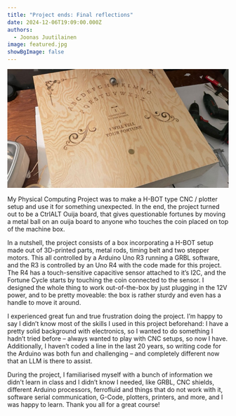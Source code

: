```yaml
---
title: "Project ends: Final reflections"
date: 2024-12-06T19:09:00.000Z
authors:
  - Joonas Juutilainen
image: featured.jpg
showBgImage: false
---
```

![](featured-copy.jpg)

My Physical Computing Project was to make a H-BOT type CNC / plotter setup and use it for something unexpected. In the end, the project turned out to be a CtrlALT Ouija board, that gives questionable fortunes by moving a metal ball on an ouija board to anyone who touches the coin placed on top of the machine box.

In a nutshell, the project consists of a box incorporating a H-BOT setup made out of 3D-printed parts, metal rods, timing belt and two stepper motors. This all controlled by a Arduino Uno R3 running a GRBL software, and the R3 is controlled by an Uno R4 with the code made for this project. The R4 has a touch-sensitive capacitive sensor attached to it’s I2C, and the Fortune Cycle starts by touching the coin connected to the sensor. I designed the whole thing to work out-of-the-box by just plugging in the 12V power, and to be pretty moveable: the box is rather sturdy and even has a handle to move it around.

I experienced great fun and true frustration doing the project. I’m happy to say I didn’t know most of the skills I used in this project beforehand: I have a pretty solid background with electronics, so I wanted to do something I hadn’t tried before – always wanted to play with CNC setups, so now I have. Additionally, I haven’t coded a line in the last 20 years, so writing code for the Arduino was both fun and challenging – and completely different now that an LLM is there to assist.

During the project, I familiarised myself with a bunch of information we didn't learn in class and I didn’t know I needed, like GRBL, CNC shields, different Arduino processors, ferrofluid and things that do not work with it, software serial communication, G-Code, plotters, printers, and more, and I was happy to learn. Thank you all for a great course!
